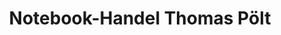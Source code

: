 ---
title: "Notebook-Handel Thomas Pölt"
url: /ottobrunn/notebook-handel-thomas-poelt/
shop: Elektronik
---
